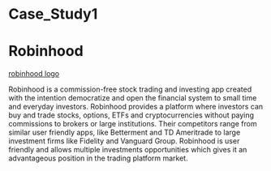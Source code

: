 # Case_Study1

# Robinhood

[robinhood logo](/Users/elizabethtillger/Desktop/robinhood.jpg)

 Robinhood is a commission-free stock trading and investing app created with the intention democratize and open the financial system to small time and everyday investors.
 Robinhood provides a platform where investors can buy and trade stocks, options, ETFs and cryptocurrencies without paying commissions to brokers or large institutions. Their competitors range from similar user friendly apps, like Betterment and TD Ameritrade to large investment firms like Fidelity and Vanguard Group. Robinhood is user friendly and allows multiple investments opportunities which gives it an advantageous position in the trading platform market. 